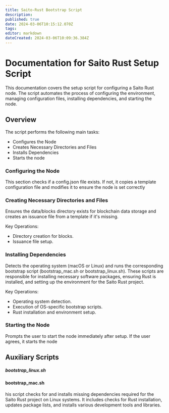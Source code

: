 ```yaml
---
title: Saito-Rust Bootstrap Script
description: 
published: true
date: 2024-03-06T10:15:12.070Z
tags: 
editor: markdown
dateCreated: 2024-03-06T10:09:36.384Z
---
```


# Documentation for Saito Rust Setup Script

This documentation covers the setup script for configuring a Saito Rust node. The script automates the process of configuring the environment, managing configuration files, installing dependencies, and starting the node.

## Overview
The script performs the following main tasks:

- Configures the Node
- Creates Necessary Directories and Files
- Installs Dependencies
- Starts the node


###  Configuring the Node
This section checks if a config.json file exists. If not, it copies a template configuration file and modifies it to ensure the node is set correctly

### Creating Necessary Directories and Files

Ensures the data/blocks directory exists for blockchain data storage and creates an issuance file from a template if it's missing.

Key Operations:
- Directory creation for blocks.
- Issuance file setup.


### Installing Dependencies

Detects the operating system (macOS or Linux) and runs the corresponding bootstrap script (bootstrap_mac.sh or bootstrap_linux.sh). These scripts are responsible for installing necessary software packages, ensuring Rust is installed, and setting up the environment for the Saito Rust project.

Key Operations:
- Operating system detection.
- Execution of OS-specific bootstrap scripts.
- Rust installation and environment setup.

### Starting the Node
Prompts the user to start the node immediately after setup. If the user agrees, it starts the node

## Auxiliary Scripts

##### bootstrap_linux.sh
#### bootstrap_mac.sh

his script checks for and installs missing dependencies required for the Saito Rust project on Linux systems. It includes checks for Rust installation, updates package lists, and installs various development tools and libraries.










